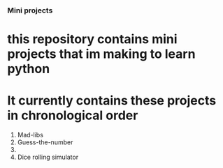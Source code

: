 ### Mini projects
# this repository contains mini projects that im making to learn python


# It currently contains these projects in chronological order
1. Mad-libs
2. Guess-the-number
3. 
4. Dice rolling simulator